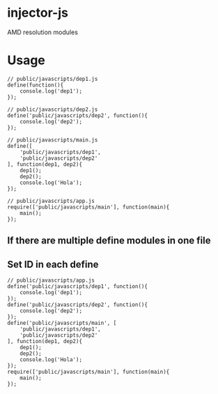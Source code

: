 # injector-js 
AMD resolution modules

# Usage 
```shell
// public/javascripts/dep1.js
define(function(){
    console.log('dep1');
});
```

```shell
// public/javascripts/dep2.js
define('public/javascripts/dep2', function(){
    console.log('dep2');
});
```

```shell
// public/javascripts/main.js
define([
    'public/javascripts/dep1',
    'public/javascripts/dep2'
], function(dep1, dep2){
    dep1();
    dep2();
    console.log('Hola');
});
```

```shell
// public/javascripts/app.js
require(['public/javascripts/main'], function(main){
    main();
});
```

## If there are multiple define modules in one file
## Set ID in each define
```shell
// public/javascripts/app.js
define('public/javascripts/dep1', function(){
    console.log('dep1');
});
define('public/javascripts/dep2', function(){
    console.log('dep2');
});
define('public/javascripts/main', [
    'public/javascripts/dep1',
    'public/javascripts/dep2'
], function(dep1, dep2){
    dep1();
    dep2();
    console.log('Hola');
});
require(['public/javascripts/main'], function(main){
    main();
});
```
